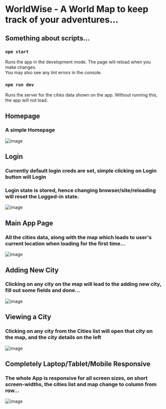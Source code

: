 # WorldWise - A World Map to keep track of your adventures...

## Something about scripts...

### `npm start`
Runs the app in the development mode.
The page will reload when you make changes.\
You may also see any lint errors in the console.

###  `npm run dev`
Runs the server for the cities data shown on the app.
Without running this, the app will not load.

## Homepage
### A simple Homepage
![image](https://github.com/user-attachments/assets/eb582302-e584-4e16-957a-83ffeeefc470)

## Login
### Currently default login creds are set, simple clicking on Login button will Login
### Login state is stored, hence changing browser/site/reloading will reset the Logged-in state.
![image](https://github.com/user-attachments/assets/97922c52-7af2-4379-b663-08a0bb74ae8a)

## Main App Page
### All the cities data, along with the map which loads to user's current location when loading for the first time...
![image](https://github.com/user-attachments/assets/9c79cd8a-a155-403f-99e0-eb1b880f135c)

## Adding New City
### Clicking on any city on the map will lead to the adding new city, fill out some fields and done...
![image](https://github.com/user-attachments/assets/1433f2de-9101-42e6-91f3-f23986e5b14d)

## Viewing a City
### Clicking on any city from the Cities list will open that city on the map, and the city details on the left
![image](https://github.com/user-attachments/assets/1ea051f9-9105-4575-82d9-87b8628247cf)

## Completely Laptop/Tablet/Mobile Responsive
### The whole App is responsive for all screen sizes, on short screen-widths, the cities list and map change to column from row...
![image](https://github.com/user-attachments/assets/45009054-1468-453e-be0e-feb387dee8a3)
